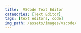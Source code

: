 ```yaml
---
title:  VSCode Text Editor
categories: [Text Editor]
tags: [text editors, code]
img_path: /assets/images/vscode/
---
```


